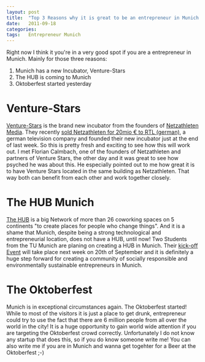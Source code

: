 ```yaml
---
layout: post
title:  "Top 3 Reasons why it is great to be an entrepreneur in Munich right now"
date:   2011-09-18
categories:
tags:   Entrepreneur Munich
---
```


Right now I think it you're in a very good spot if you are a entrepreneur in Munich. Mainly for those three reasons:

1. Munich has a new Incubator, Venture-Stars
2. The HUB is coming to Munich
3. Oktoberfest started yesterday

# Venture-Stars
[Venture-Stars](http://www.venture-stars.com/) is the brand new incubator from the founders of [Netzathleten Media](http://www.netzathleten-media.de/). They recently [sold Netzathleten for 20mio € to RTL (german)](http://www.deutsche-startups.de/2011/08/09/rtl-netzathleten-exit/), a german television company and founded their new incubator just at the end of last week. So this is pretty fresh and exciting to see how this will work out. I met Florian Calmbach, one of the founders of Netzathleten and partners of Venture Stars, the other day and it was great to see how psyched he was about this. He especially pointed out to me how great it is to have Venture Stars located in the same building as Netzathleten. That way both can benefit from each other and work together closely.

# The HUB Munich
[The HUB](http://the-hub.net/) is a big Network of more than 26 coworking spaces on 5 continents "to create places for people who change things". And it is a shame that Munich, despite being a strong technological and entrepreneurial location, does not have a HUB, until now! Two Students from the TU Munich are planing on creating a HUB in Munich. Their [kick-off Event](http://hub-munich.de/inievent/) will take place next week on 20th of September and it is definitely a huge step forward for creating a community of socially responsible and environmentally sustainable entrepreneurs in Munich.

# The Oktoberfest
Munich is in exceptional circumstances again. The Oktoberfest started! While to most of the visitors it is just a place to get drunk, entrepreneur could try to use the fact that there are 6 million people from all over the world in the city! It is a huge opportunity to gain world wide attention if you are targeting the Oktoberfest crowd correctly. Unfortunately I do not know any startup that does this, so if you do know someone write me! You can also write me if you are in Munich and wanna get togehter for a Beer at the Oktoberfest ;-)
